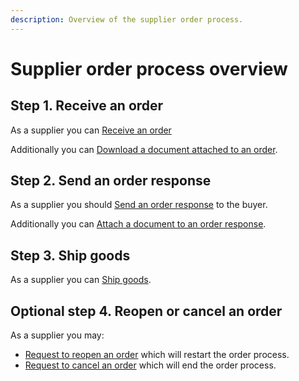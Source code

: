 ```yaml
---
description: Overview of the supplier order process.
---
```


# Supplier order process overview



## Step 1. Receive an order

As a supplier you can [Receive an order](webhook/)

Additionally you can [Download a document attached to an order](webhook/download-document.md).

## Step 2. Send an order response

As a supplier you should [Send an order response](send-order-response/) to the buyer.

Additionally you can [Attach a document to an order response](send-order-response/attach-document.md).

## Step 3. Ship goods

As a supplier you can [Ship goods](ship-goods.md).

## Optional step 4. Reopen or cancel an order

As a supplier you may:

* [Request to reopen an order](request-reopen.md) which will restart the order process.
* [Request to cancel an order](../buyer/request-cancel.md) which will end the order process.

